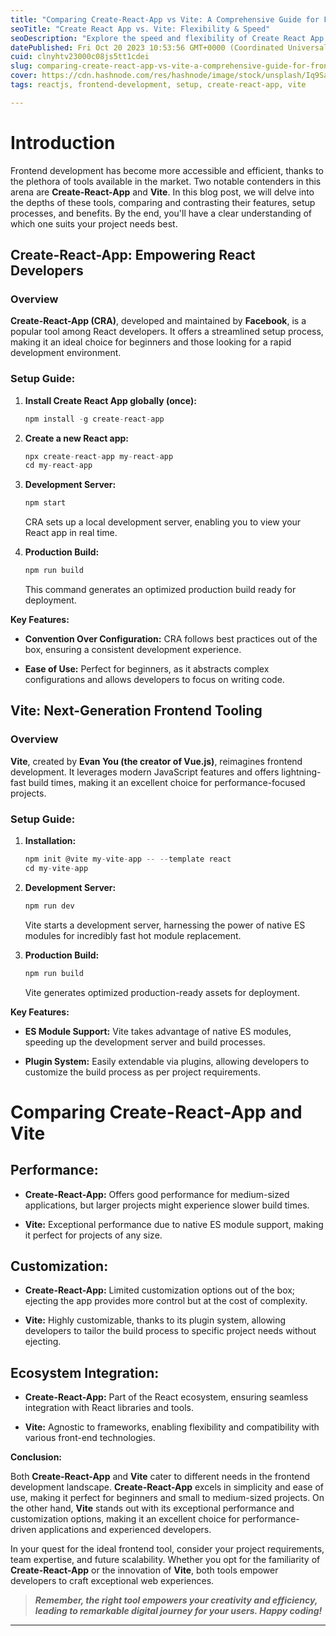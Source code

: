 ```yaml
---
title: "Comparing Create-React-App vs Vite: A Comprehensive Guide for Front-end Development"
seoTitle: "Create React App vs. Vite: Flexibility & Speed"
seoDescription: "Explore the speed and flexibility of Create React App vs Vite in our in-depth comparison. Make an informed choice for your React projects!"
datePublished: Fri Oct 20 2023 10:53:56 GMT+0000 (Coordinated Universal Time)
cuid: clnyhtv23000c08js5tt1cdei
slug: comparing-create-react-app-vs-vite-a-comprehensive-guide-for-front-end-development
cover: https://cdn.hashnode.com/res/hashnode/image/stock/unsplash/Iq9SaJezkOE/upload/b3b4f5ce53b3993757bae589e7b06cf7.jpeg
tags: reactjs, frontend-development, setup, create-react-app, vite

---
```


# **Introduction**

Frontend development has become more accessible and efficient, thanks to the plethora of tools available in the market. Two notable contenders in this arena are **Create-React-App** and **Vite**. In this blog post, we will delve into the depths of these tools, comparing and contrasting their features, setup processes, and benefits. By the end, you'll have a clear understanding of which one suits your project needs best.

## **Create-React-App: Empowering React Developers**

### **Overview**

**Create-React-App (CRA)**, developed and maintained by **Facebook**, is a popular tool among React developers. It offers a streamlined setup process, making it an ideal choice for beginners and those looking for a rapid development environment.

### **Setup Guide:**

1. **Install Create React App globally (once):**
    
    ```javascript
    npm install -g create-react-app
    ```
    
2. **Create a new React app:**
    
    ```javascript
    npx create-react-app my-react-app
    cd my-react-app
    ```
    
3. **Development Server:**
    
    ```javascript
    npm start
    ```
    
    CRA sets up a local development server, enabling you to view your React app in real time.
    
4. **Production Build:**
    
    ```javascript
    npm run build
    ```
    
    This command generates an optimized production build ready for deployment.
    

**Key Features:**

* **Convention Over Configuration:** CRA follows best practices out of the box, ensuring a consistent development experience.
    
* **Ease of Use:** Perfect for beginners, as it abstracts complex configurations and allows developers to focus on writing code.
    

## **Vite: Next-Generation Frontend Tooling**

### **Overview**

**Vite**, created by **Evan You (the creator of Vue.js)**, reimagines frontend development. It leverages modern JavaScript features and offers lightning-fast build times, making it an excellent choice for performance-focused projects.

### **Setup Guide:**

1. **Installation:**
    
    ```javascript
    npm init @vite my-vite-app -- --template react
    cd my-vite-app
    ```
    
2. **Development Server:**
    
    ```javascript
    npm run dev
    ```
    
    Vite starts a development server, harnessing the power of native ES modules for incredibly fast hot module replacement.
    
3. **Production Build:**
    
    ```javascript
    npm run build
    ```
    
    Vite generates optimized production-ready assets for deployment.
    

**Key Features:**

* **ES Module Support:** Vite takes advantage of native ES modules, speeding up the development server and build processes.
    
* **Plugin System:** Easily extendable via plugins, allowing developers to customize the build process as per project requirements.
    

# **Comparing Create-React-App and Vite**

## **Performance:**

* **Create-React-App:** Offers good performance for medium-sized applications, but larger projects might experience slower build times.
    
* **Vite:** Exceptional performance due to native ES module support, making it perfect for projects of any size.
    

## **Customization:**

* **Create-React-App:** Limited customization options out of the box; ejecting the app provides more control but at the cost of complexity.
    
* **Vite:** Highly customizable, thanks to its plugin system, allowing developers to tailor the build process to specific project needs without ejecting.
    

## **Ecosystem Integration:**

* **Create-React-App:** Part of the React ecosystem, ensuring seamless integration with React libraries and tools.
    
* **Vite:** Agnostic to frameworks, enabling flexibility and compatibility with various front-end technologies.
    

**Conclusion:**

Both **Create-React-App** and **Vite** cater to different needs in the frontend development landscape. **Create-React-App** excels in simplicity and ease of use, making it perfect for beginners and small to medium-sized projects. On the other hand, **Vite** stands out with its exceptional performance and customization options, making it an excellent choice for performance-driven applications and experienced developers.

In your quest for the ideal frontend tool, consider your project requirements, team expertise, and future scalability. Whether you opt for the familiarity of **Create-React-App** or the innovation of **Vite**, both tools empower developers to craft exceptional web experiences.

> ***Remember, the right tool empowers your creativity and efficiency, leading to remarkable digital journey for your users. Happy coding!***

---